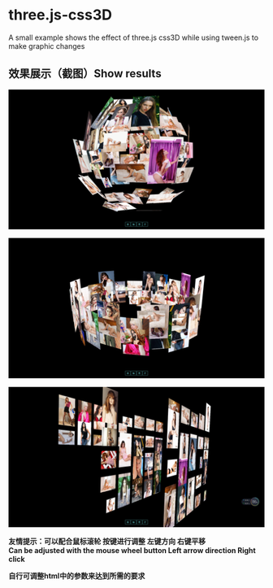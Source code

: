 # three.js-css3D
A small example shows the effect of three.js css3D while using tween.js to make graphic changes


## 效果展示（截图）Show results
![球形展示](img/show-01.png "球形")

![环形展示](img/show-02.png "环形")

![平面展示](img/show-03.png "平面")


**友情提示：可以配合鼠标滚轮 按键进行调整 左键方向 右键平移**
<br />
**Can be adjusted with the mouse wheel button Left arrow direction Right click**

**自行可调整html中的参数来达到所需的要求**
